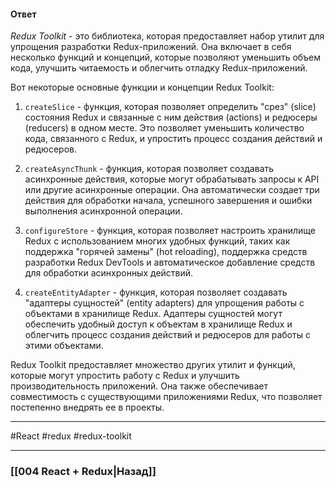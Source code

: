 
#### Ответ

*Redux Toolkit* - это библиотека, которая предоставляет набор утилит для упрощения разработки Redux-приложений. Она включает в себя несколько функций и концепций, которые позволяют уменьшить объем кода, улучшить читаемость и облегчить отладку Redux-приложений.

Вот некоторые основные функции и концепции Redux Toolkit:

1. `createSlice` - функция, которая позволяет определить "срез" (slice) состояния Redux и связанные с ним действия (actions) и редюсеры (reducers) в одном месте. Это позволяет уменьшить количество кода, связанного с Redux, и упростить процесс создания действий и редюсеров.
    
2. `createAsyncThunk` - функция, которая позволяет создавать асинхронные действия, которые могут обрабатывать запросы к API или другие асинхронные операции. Она автоматически создает три действия для обработки начала, успешного завершения и ошибки выполнения асинхронной операции.
    
3. `configureStore` - функция, которая позволяет настроить хранилище Redux с использованием многих удобных функций, таких как поддержка "горячей замены" (hot reloading), поддержка средств разработки Redux DevTools и автоматическое добавление средств для обработки асинхронных действий.
    
4. `createEntityAdapter` - функция, которая позволяет создавать "адаптеры сущностей" (entity adapters) для упрощения работы с объектами в хранилище Redux. Адаптеры сущностей могут обеспечить удобный доступ к объектам в хранилище Redux и облегчить процесс создания действий и редюсеров для работы с этими объектами.
    

Redux Toolkit предоставляет множество других утилит и функций, которые могут упростить работу с Redux и улучшить производительность приложений. Она также обеспечивает совместимость с существующими приложениями Redux, что позволяет постепенно внедрять ее в проекты.

____
#React #redux #redux-toolkit

____

### [[004 React + Redux|Назад]]